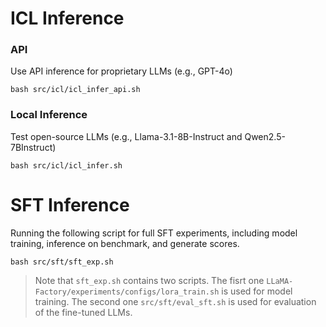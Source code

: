 # ICL Inference
### API
Use API inference for proprietary LLMs (e.g., GPT-4o)
```shell
bash src/icl/icl_infer_api.sh
```


### Local Inference
Test open-source LLMs (e.g., Llama-3.1-8B-Instruct and Qwen2.5-7BInstruct)
```shell
bash src/icl/icl_infer.sh
```

# SFT Inference
Running the following script for full SFT experiments, including model training, inference on benchmark, and generate scores.
```shell
bash src/sft/sft_exp.sh
```
> Note that ```sft_exp.sh``` contains two scripts. The fisrt one ```LLaMA-Factory/experiments/configs/lora_train.sh``` is used for model training. The second one ```src/sft/eval_sft.sh``` is used for evaluation of the fine-tuned LLMs.
